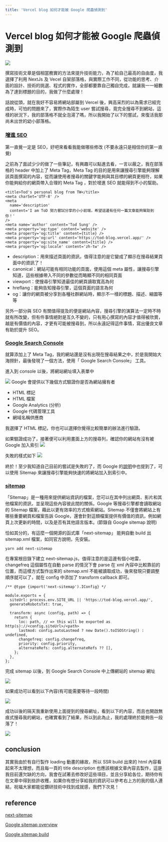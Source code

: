 ```yaml
---
title: 'Vercel blog 如何才能被 Google 爬蟲偵測到'
---
```


# Vercel blog 如何才能被 Google 爬蟲偵測到

![](https://i.imgur.com/iicPj2B.png)

撰寫技術文章是個相當務實的方法來提升技術能力，為了給自己最高的自由度，我選擇了利用 NextJs 及 Vecel 自架部落格，與實際工作不同，從功能的思考、介面的設計、技術的挑選、程式的實作，全部都要靠自己獨自完成，就讓我一一細數為了達到標題的目的，我做了什麼處理！

話說從頭，就在我好不容易將網站部屬到 Vercel 後，興高采烈的以為需求已經完成時，可怕的問題來了，實際作為陌生 user 嘗試搜尋，竟完全搜尋不到網站，這樣的狀況下，我的部落格不就全泡湯了嗎，所以我開始了以下的嘗試，來復活我那尚未出世的幼小部落格。

### [增進 SEO](https://tod-blog-wlunareve.vercel.app/posts/common/seo_basic)

第一直覺一定是 SEO，好吧來看看我能做哪些修改
(不要永遠只是相信你的第一直覺)

之前為了面試少少的做了一些筆記，有興趣可以點進去看，一言以蔽之，我在部落格的 header 中加上了 Meta Tag，Meta Tag 的目的是用來讓搜尋引擎能夠理解該頁面撰寫的內容，從而讓使用者搜尋的關鍵字能夠與其目標的網頁更相符，如果你能夠給你的網頁帶入合理的 Meta Tag ，對於增進 SEO 就能得到不小的幫助。

```jsx=
<title>Tod's personal blog from TW</title>
<meta charSet='UTF-8' />
<meta
  name='description'
  content='I am ToD 努力嘗試分享的小小前端，希望這邊有任何一篇文章能夠幫助到你！'
/>
<meta name='author' content='Tod Sung' />
<meta property='og:type' content='website' />
<meta property='og:title' content={title} />
<meta property='og:url' content='https://tod-blog.vercel.app/' />
<meta property='og:site_name' content={title} />
<meta property='og:locale' content='zh-tw' />
```

- description：用來描述頁面的資訊，值得注意的是它變成了顯示在搜尋結果頁面中的資訊了！
- canonical：網站可能有相同功能的頁面，使用這個 meta 屬性，讓搜尋引擎知道，這些根據帶入不同的參數從而略顯不同的相同頁面
- viewport：使搜尋引擎知道最佳的網頁讀取寬高為何
- hreflang：能夠告知搜尋引擎，這個頁面的語言為何
- og：讓你的網頁被分享到各種社群網站時，顯示不一樣的標題、描述、縮圖等等

另外一部分與 SEO 有關值得提及的便是網站內容，搜尋引擎的演算法一定時不時就有所改變，但有件事情絕對是亙久不變的，只有用心撰寫的內容才值得被欣賞，越是有價值的內容，才更有可能被搜尋到，所以永遠記得這件事情，寫出優良文章有助於提升 SEO。

### [Google Search Console](https://search.google.com/search-console/about)

就算添加上了 Meta Tag，我的網站還是沒有出現在搜尋結果之中，於是我開始大海撈針，最後發現了一個方法，使用「 Google Search Console」 工具。

進入到 console 以後，將網站網址填入表單中

![](https://i.imgur.com/gO0fzU3.png)
Google 會提供以下幾個方式驗證你是否為網站擁有者

- HTML 標記
- HTML 檔案
- Google Analytics (分析)
- Google 代碼管理工具
- 網域名稱供應商

我選擇了 HTML 標記，你也可以選擇你覺得比較簡單的辦法進行驗證。

如果驗證成功了，接著便可以利用畫面上方的搜尋列，確認你的網站有沒有被 Google 加入索引
![](https://i.imgur.com/mUuRDHS.png)

失敗的樣式如下
![](https://i.imgur.com/zwoPo2g.png)

終於！至少我知道自己目前的嘗試是失敗的了，而 Google 的[說明](https://developers.google.com/search/docs/advanced/sitemaps/build-sitemap?hl=zh-tw)中也提到了，可以使用 Sitemap 來讓搜尋引擎能夠快速的將網站加入到索引中。

### [sitemap](https://developers.google.com/search/docs/advanced/sitemaps/build-sitemap?hl=zh-tw)

「Sitemap」是一種用來提供網站資訊的檔案，您可以在其中列出網頁、影片和其他檔案的資訊，並呈現這些內容彼此間的關係。Google 等搜尋引擎都會讀取網站的 Sitemap 檔案，藉此以更有效率的方式檢索網站。Sitemap 不僅會將網站上有哪些重要網頁和檔案告訴 Google，還會針對這類檔案提供有價值的資訊，例如網頁上次更新的時間，以及是否有其他語言版本。(節錄自 Google sitemap 說明)

恰如其分的，有這麼一個開源的函式庫「next-sitemap」 能夠自動 build 出 sitemap.xml 檔案，如同官方說明，先安裝。

```
yarn add next-sitemap
```

在專案根目錄下建立 next-sitemap.js，值得注意的是這邊有個小地雷， changefreq 這個屬性在自動 parse 的情況下會 parse 在 xml 內容中比較靠前的位置，而這樣方式製作出來的 sitemap.xml 不能被讀取成功，後來發現只要調整順序就可以了，就在 config 中添加了 transform callback 即可。

```
/** @type {import('next-sitemap').IConfig} */

module.exports = {
  siteUrl: process.env.SITE_URL || 'https://tod-blog.vercel.app/',
  generateRobotsTxt: true,

  transform: async (config, path) => {
    return {
      loc: path, // => this will be exported as http(s)://<config.siteUrl>/<path>
      lastmod: config.autoLastmod ? new Date().toISOString() : undefined,
      changefreq: config.changefreq,
      priority: config.priority,
      alternateRefs: config.alternateRefs ?? [],
    };
  },
};
```

完成 sitemap 以後，到 Google Search Console 中上傳網站的 sitemap 網址

![](https://i.imgur.com/4GUQQtZ.png)

如果成功可以看到以下內容(有可能需要等待一段時間)

![](https://i.imgur.com/2XrnpNW.png)

成功以後的隔天我重新使用上面提到的搜尋網址，看到以下的內容，而且也開啟無痕式搜尋我的網站，也確實看到了結果，所以到此為止，我的處理終於能夠告一段落了！

![](https://i.imgur.com/TYSoRD0.png)

## conclusion

其實我由於有自行製作 loading 動畫的緣故，所以 SSR build 出來的 html 內容看起來不太理想，而且每一頁的 title description 也應該根據文章內容去製作，這是我目前還欠缺的方向，我會在試著去修改好這些項目，並且分享給各位，期待你有在文章中得到些許收穫，如果你有想分享給我的資訊可以參考右上方的我的個人連結，祝福大家都能從鑽研技術中找到成就感，我們下次見！

## reference

[next-sitemap](https://github.com/iamvishnusankar/next-sitemap)

[Google sitemap overview](https://developers.google.com/search/docs/advanced/sitemaps/overview?hl=zh-tw)

[Google sitemap build](https://developers.google.com/search/docs/advanced/sitemaps/build-sitemap?hl=zh-tw)
